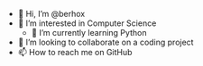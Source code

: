 - 👋 Hi, I’m @berhox
- 👀 I’m interested in Computer Science
  - 🌱 I’m currently learning Python
- 💞️ I’m looking to collaborate on a coding project
- 📫 How to reach me on GitHub

<!---
berhox/berhox is a ✨ special ✨ repository because its `README.md` (this file) appears on your GitHub profile.
You can click the Preview link to take a look at your changes.
--->
